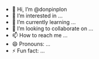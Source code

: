 - 👋 Hi, I’m @donpinplon
- 👀 I’m interested in ...
- 🌱 I’m currently learning ...
- 💞️ I’m looking to collaborate on ...
- 📫 How to reach me ...
- 😄 Pronouns: ...
- ⚡ Fun fact: ...

<!---
donpinplon/donpinplon is a ✨ special ✨ repository because its `README.md` (this file) appears on your GitHub profile.
You can click the Preview link to take a look at your changes.
--->
